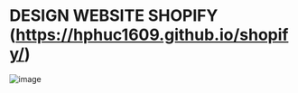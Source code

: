 # DESIGN WEBSITE SHOPIFY (https://hphuc1609.github.io/shopify/)
![image](https://user-images.githubusercontent.com/50391243/173729651-669ee1c1-7c56-400a-8a46-09889201eb88.png)
